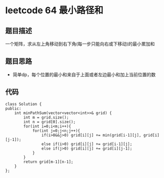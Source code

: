 # leetcode 64 最小路径和

## 题目描述
一个矩阵，求从左上角移动到右下角(每一步只能向右或下移动)的最小累加和

## 题目思路
+ 简单dp，每个位置的最小和来自于上面或者左边最小和加上当前位置的数

## 代码
```
class Solution {
public:
    int minPathSum(vector<vector<int>>& grid) {
        int m = grid.size();
        int n = grid[0].size();
        for(int i=0;i<m;i++){
            for(int j=0;j<n;j++){
                if(i>0&&j>0) grid[i][j] += min(grid[i-1][j], grid[i][j-1]);
                else if(i>0) grid[i][j] += grid[i-1][j];
                else if(j>0) grid[i][j] += grid[i][j-1];
            }
        }
        return grid[m-1][n-1];
    }
};
```